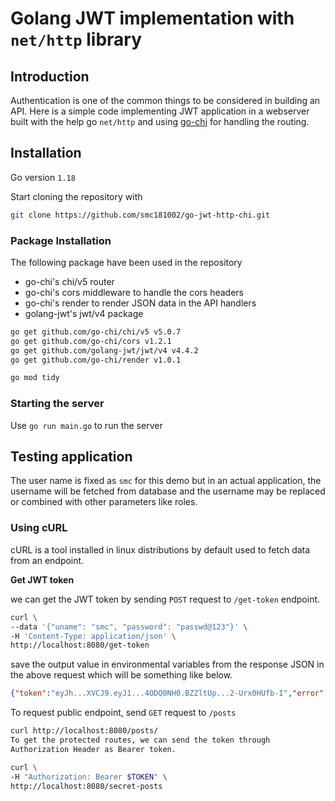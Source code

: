 # Golang JWT implementation with `net/http` library

## Introduction

Authentication is one of the common things to be considered
in building an API. Here is a simple code implementing JWT
application in a webserver built with the help go `net/http`
and using [go-chi](https://github.com/go-chi/chi) for 
handling the routing.

## Installation

Go version `1.18`

Start cloning the repository with 

```bash
git clone https://github.com/smc181002/go-jwt-http-chi.git
```

### Package Installation

The following package have been used in the repository

* go-chi's chi/v5 router
* go-chi's cors middleware to handle the cors headers
* go-chi's render to render JSON data in the API handlers
* golang-jwt's jwt/v4 package

```bash
go get github.com/go-chi/chi/v5 v5.0.7
go get github.com/go-chi/cors v1.2.1
go get github.com/golang-jwt/jwt/v4 v4.4.2
go get github.com/go-chi/render v1.0.1

go mod tidy
```

### Starting the server

Use `go run main.go` to run the server

## Testing application

The user name is fixed as `smc` for this demo but in an 
actual application, the username will be fetched from 
database and the username may be replaced or combined 
with other parameters like roles.

### Using cURL

cURL is a tool installed in linux distributions by default 
used to fetch data from an endpoint.

**Get JWT token**

we can get the JWT token by sending `POST` request to 
`/get-token` endpoint.

```bash
curl \
--data '{"uname": "smc", "password": "passwd@123"}' \
-H 'Content-Type: application/json' \
http://localhost:8080/get-token
```

save the output value in environmental variables from the 
response JSON in the above request which will be something 
like below.

```json
{"token":"eyJh...XVCJ9.eyJ1...4ODQ0NH0.BZZltUp...2-Urx0HUfb-I","error":null}
```


To request public endpoint, send `GET` request to `/posts`

```bash
curl http://localhost:8080/posts/
To get the protected routes, we can send the token through 
Authorization Header as Bearer token.
```

```bash
curl \
-H "Authorization: Bearer $TOKEN" \
http://localhost:8080/secret-posts
```
